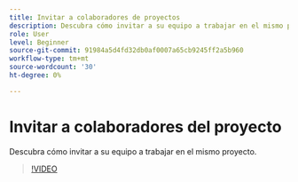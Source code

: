 ```yaml
---
title: Invitar a colaboradores de proyectos
description: Descubra cómo invitar a su equipo a trabajar en el mismo proyecto
role: User
level: Beginner
source-git-commit: 91984a5d4fd32db0af0007a65cb9245ff2a5b960
workflow-type: tm+mt
source-wordcount: '30'
ht-degree: 0%

---
```


# Invitar a colaboradores del proyecto

Descubra cómo invitar a su equipo a trabajar en el mismo proyecto.

>[!VIDEO](https://video.tv.adobe.com/v/3420253?quality=12&learn=on&hidetitle=true)
